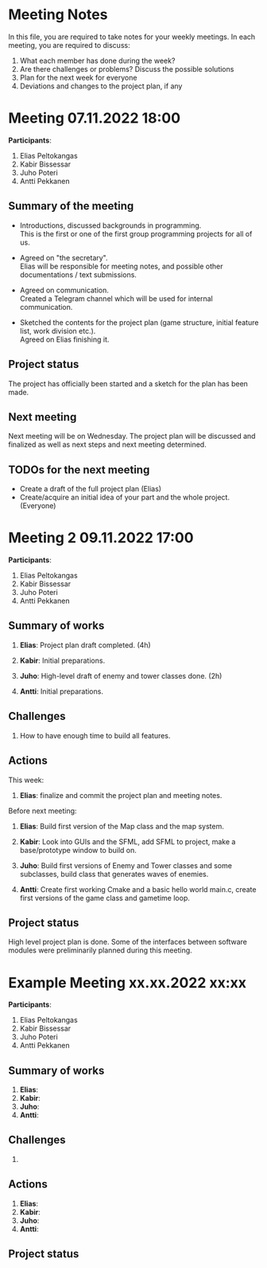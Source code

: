# Meeting Notes
In this file, you are required to take notes for your weekly meetings. 
In each meeting, you are required to discuss:

1. What each member has done during the week?
2. Are there challenges or problems? Discuss the possible solutions
3. Plan for the next week for everyone
4. Deviations and changes to the project plan, if any


# Meeting 07.11.2022 18:00

**Participants**: 
1. Elias Peltokangas
2. Kabir Bissessar
3. Juho Poteri
4. Antti Pekkanen

## Summary of the meeting
- Introductions, discussed backgrounds in programming.  
This is the first or one of the first group programming projects for all of us.

- Agreed on "the secretary".  
Elias will be responsible for meeting notes, and possible other documentations / text submissions.

- Agreed on communication.  
Created a Telegram channel which will be used for internal communication.

- Sketched the contents for the project plan (game structure, initial feature list, work division etc.).  
Agreed on Elias finishing it.

## Project status
The project has officially been started and a sketch for the plan has been made.

## Next meeting
Next meeting will be on Wednesday. The project plan will be discussed and finalized as well as next steps and next meeting determined.

## TODOs for the next meeting
* Create a draft of the full project plan (Elias)
* Create/acquire an initial idea of your part and the whole project. (Everyone)


# Meeting 2 09.11.2022 17:00

**Participants**: 
1. Elias Peltokangas
2. Kabir Bissessar
3. Juho Poteri
4. Antti Pekkanen

## Summary of works
1. **Elias**: Project plan draft completed. (4h)

2. **Kabir**: Initial preparations.

3. **Juho**: High-level draft of enemy and tower classes done. (2h)

4. **Antti**: Initial preparations.



## Challenges

1. How to have enough time to build all features.

## Actions
This week:
1. **Elias**: finalize and commit the project plan and meeting notes.

Before next meeting:
1. **Elias**: Build first version of the Map class and the map system.

2. **Kabir**: Look into GUIs and the SFML, add SFML to project, make a base/prototype window to build on.

3. **Juho**: Build first versions of Enemy and Tower classes and some subclasses, build class that generates waves of enemies.

4. **Antti**: Create first working Cmake and a basic hello world main.c, create first versions of the game class and gametime loop.



## Project status 
High level project plan is done. Some of the interfaces between software modules were preliminarily planned during this meeting.



# Example Meeting xx.xx.2022 xx:xx

**Participants**: 
1. Elias Peltokangas
2. Kabir Bissessar
3. Juho Poteri
4. Antti Pekkanen

## Summary of works
1. **Elias**:
2. **Kabir**:
3. **Juho**:
4. **Antti**:

## Challenges

1. 

## Actions
1. **Elias**:
2. **Kabir**:
3. **Juho**:
4. **Antti**:


## Project status 


